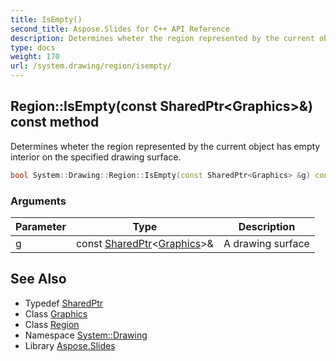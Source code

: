 ```yaml
---
title: IsEmpty()
second_title: Aspose.Slides for C++ API Reference
description: Determines wheter the region represented by the current object has empty interior on the specified drawing surface.
type: docs
weight: 170
url: /system.drawing/region/isempty/
---
```

## Region::IsEmpty(const SharedPtr\<Graphics\>\&) const method


Determines wheter the region represented by the current object has empty interior on the specified drawing surface.

```cpp
bool System::Drawing::Region::IsEmpty(const SharedPtr<Graphics> &g) const
```


### Arguments

| Parameter | Type | Description |
| --- | --- | --- |
| g | const [SharedPtr](../../../system/sharedptr/)\<[Graphics](../../graphics/)\>\& | A drawing surface |

## See Also

* Typedef [SharedPtr](../../../system/sharedptr/)
* Class [Graphics](../../graphics/)
* Class [Region](../)
* Namespace [System::Drawing](../../)
* Library [Aspose.Slides](../../../)